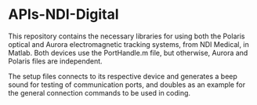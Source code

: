 # APIs-NDI-Digital

This repository contains the necessary libraries for using both the Polaris optical and Aurora electromagnetic tracking systems, from NDI Medical, in Matlab. Both devices use the PortHandle.m file, but otherwise, Aurora and Polaris files are independent. 

The setup files connects to its respective device and generates a beep sound for testing of communication ports, and doubles as an example for the general connection commands to be used in coding.


